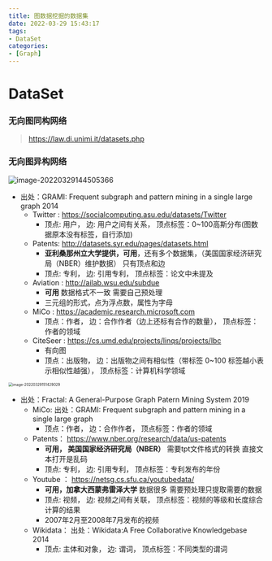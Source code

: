 ```yaml
---
title: 图数据挖掘的数据集
date: 2022-03-29 15:43:17
tags:
- DataSet
categories:
- [Graph]
---
```


#  DataSet

###  无向图同构网络

> https://law.di.unimi.it/datasets.php

###  无向图异构网络

![image-20220329144505366](https://gitee.com/ChuckieWill/picture/raw/master/img/202203291445216.png)

* 出处：GRAMI: Frequent subgraph and pattern mining in a single large graph     2014
  * Twitter : https://socialcomputing.asu.edu/datasets/Twitter
    * 顶点: 用户，     边: 用户之间有关系，    顶点标签：0~100高斯分布(图数据原本没有标签，自行添加)
  * Patents: http://datasets.syr.edu/pages/datasets.html    
    * **亚利桑那州立大学提供，可用**，还有多个数据集，（美国国家经济研究局（NBER）维护数据）   只有顶点和边
    * 顶点: 专利，     边: 引用专利，    顶点标签：论文中未提及
  * Aviation : http://ailab.wsu.edu/subdue
    * **可用**        数据格式不一致    需要自己预处理
    * 三元组的形式，点为浮点数，属性为字母
  * MiCo : https://academic.research.microsoft.com
    * 顶点：作者，   边：合作作者（边上还标有合作的数量），   顶点标签：作者的领域
  * CiteSeer : https://cs.umd.edu/projects/linqs/projects/lbc
    * 有向图
    * 顶点：出版物，   边：出版物之间有相似性（带标签 0~100 标签越小表示相似性越强），   顶点标签：计算机科学领域

<img src="C:/Users/Chuckie/AppData/Roaming/Typora/typora-user-images/image-20220329151429029.png" alt="image-20220329151429029" style="zoom: 50%;" />

* 出处：Fractal: A General-Purpose Graph Patern Mining System      2019
  * MiCo: 出处：GRAMI: Frequent subgraph and pattern mining in a single large graph
    * 顶点：作者，   边：合作作者，   顶点标签：作者的领域
  * Patents： https://www.nber.org/research/data/us-patents
    * **可用， 美国国家经济研究局（NBER）**      需要tpt文件格式的转换  直接文本打开是乱码
    * 顶点: 专利，     边: 引用专利，    顶点标签：专利发布的年份
  * Youtube ： https://netsg.cs.sfu.ca/youtubedata/
    * **可用，加拿大西蒙弗雷泽大学**       数据很多  需要预处理只提取需要的数据
    * 顶点: 视频，     边: 视频之间有关联，    顶点标签：视频的等级和长度综合计算的结果
    * 2007年2月至2008年7月发布的视频
  * Wikidata： 出处：Wikidata:A Free Collaborative Knowledgebase     2014
    * 顶点: 主体和对象，     边: 谓词，    顶点标签：不同类型的谓词

